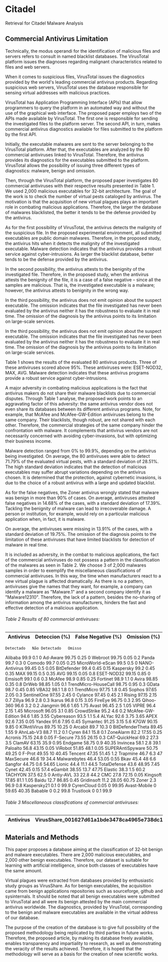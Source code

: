 # Citadel
Retrieval for Citadel Malware Analysis

## Commercial Antivirus Limitation

Technically, the modus operandi for the identification of malicious files and servers refers to consult in named blacklist databases. The VirusTotal platform issues the diagnoses regarding malignant characteristics related to files and web servers.

When it comes to suspicious files, VirusTotal issues the diagnostics provided by the world's leading commercial antivirus products. Regarding suspicious web servers, VirusTotal uses the database responsible for sensing virtual addresses with malicious practices.

VirusTotal has Application Programming Interface (APIs) that allow programmers to query the platform in an automated way and without the use of the graphical web interface. The proposed paper employs two of the APIs made available by VirusTotal. The first one is responsible for sending the investigated files to the platform server. The second API, in turn, makes commercial antivirus diagnostics available for files submitted to the platform by the first API.

Initially, the executable malwares are sent to the server belonging to the VirusTotal platform. After that, the executables are analyzed by the 80 commercial antiviruses linked to VirusTotal. Therefore, the antivirus provides its diagnostics for the executables submitted to the platform. VirusTotal allows the possibility of issuing three different types of diagnostics: malware, benign and omission.

Then, through the VirusTotal platform, the proposed paper investigates 80 commercial antiviruses with their respective results presented in Table 1. We used 2,000 malicious executables for 32-bit architecture. The goal of the work is to check the number of virtual pests cataloged by antivirus. The motivation is that the acquisition of new virtual plagues plays an important role in combating malicious applications. Therefore, the larger the database of malwares blacklisted, the better it tends to be the defense provided by the antivirus.

As for the first possibility of VirusTotal, the antivirus detects the malignity of the suspicious file. In the proposed experimental environment, all submitted executables are public domain malwares. Therefore, in the proposed study, the antivirus hits when it detects the malignity of the investigated executable. Malware detection indicates that the antivirus provides a robust service against cyber-intrusions. As larger the blacklist database, better tends to be the defense provided by the antivirus.

In the second possibility, the antivirus attests to the benignity of the investigated file. Therefore, in the proposed study, when the antivirus attests the benignity of the file, it is a case of a false negative – since all the samples are malicious. That is, the investigated executable is a malware; however, the antivirus attests to benignity in the wrong way.

In the third possibility, the antivirus does not emit opinion about the suspect executable. The omission indicates that the file investigated has never been evaluated by the antivirus neither it has the robustness to evaluate it in real time. The omission of the diagnosis by the antivirus points to its limitation on large-scale services.

In the third possibility, the antivirus does not emit opinion about the suspect executable. The omission indicates that the file investigated has never been evaluated by the antivirus neither it has the robustness to evaluate it in real time. The omission of the diagnosis by the antivirus points to its limitation on large-scale services.

Table 1 shows the results of the evaluated 80 antivirus products. Three of these antiviruses scored above 95%. These antiviruses were: ESET-NOD32, MAX, AVG. Malware detection indicates that these antivirus programs provide a robust service against cyber-intrusions.

A major adversity in combating malicious applications is the fact that antivirus makers do not share their malware blacklists due to commercial disputes. Through Table 1 analyse, the proposed work points to an aggravating factor of this adversity: the same antivirus vendor does not even share its databases between its different antivirus programs. Note, for example, that McAfee and McAfee-GW-Edition antiviruses belong to the same company. Their blacklists, though robust, are not shared with each other. Therefore, the commercial strategies of the same company hinder the confrontation with malware. It complements that antivirus vendors are not necessarily concerned with avoiding cyber-invasions, but with optimizing their business income.

Malware detection ranged from 0% to 99.9%, depending on the antivirus being investigated. On average, the 80 antiviruses were able to detect 71.79% of the evaluated virtual pests, with a standard deviation of 28.51%. The high standard deviation indicates that the detection of malicious executables may suffer abrupt variations depending on the antivirus chosen. It is determined that the protection, against cybernetic invasions, is due to the choice of a robust antivirus with a large and updated blacklist.

As for the false negatives, the Zoner antivirus wrongly stated that malware was benign in more than 90% of cases. On average, antiviruses attested false negatives in 14.68% of the cases, with a standard deviation of 17.39%. Tackling the benignity of malware can lead to irrecoverable damage. A person or institution, for example, would rely on a particular malicious application when, in fact, it is malware.

On average, the antiviruses were missing in 13.91% of the cases, with a standard deviation of 19.75%. The omission of the diagnosis points to the limitation of these antiviruses that have limited blacklists for detection of malware in real time.

It is included as adversity, in the combat to malicious applications, the fact of the commercial antiviruses do not possess a pattern in the classification of the malwares as seen in Table 2. We choose 3 of 2,000 malwares samples in order to exemplify the miscellaneous classifications of commercial antiviruses. In this way, the time when manufacturers react to a new virtual plague is affected dramatically. As there is no a pattern, antiviruses give the names that they want, for example, a company can identify a malware as "Malware.1" and a second company identify it as "Malware12310". Therefore, the lack of a pattern, besides the no-sharing of information among the antivirus manufacturers, hinders the fast and effective detection of a malicious application.


###### Table 2 Results of 80 commercial antiviruses:

Antivirus | Deteccion (%) | False Negative (%) | Omission (%)
--------- | ------------- | ------------------ | -------------
	Detectado	Não Detectado	Omisso
Alibaba	99.9	0.1	0
Ad-Aware	99.75	0.25	0
Webroot	99.75	0.05	0.2
Panda	99.7	0.3	0
Comodo	99.7	0.05	0.25
MicroWorld-eScan	99.5	0.5	0
NANO-Antivirus	99.45	0.5	0.05
BitDefender	99.4	0.45	0.15
Kaspersky	99.2	0.45	0.35
MAX	99.15	0.5	0.35
AVG	99.15	0.05	0.8
ESET-NOD32	99.15	0.85	0
Emsisoft	99.1	0.6	0.3
McAfee	98.9	0.85	0.25
Fortinet	98.9	1.1	0
Avira	98.85	0.35	0.8
DrWeb	98.85	1.05	0.1
TrendMicro-HouseCall	98.75	0.95	0.3
GData	98.7	0.45	0.85
VBA32	98.1	1.8	0.1
TrendMicro	97.75	1.8	0.45
Sophos	97.65	2.05	0.3
SentinelOne	97.55	2.45	0
Cylance	97.45	0.45	2.1
Rising	97.15	2.15	0.7
Zillya	96.9	2.8	0.3
Ikarus	96.8	0.15	3.05
FireEye	96.75	0.3	2.95
Qihoo-360	96.6	3.2	0.2
Jiangmin	96.6	1.65	1.75
Avast	96.45	2.5	1.05
VIPRE	96.4	2.15	1.45
Microsoft	96.05	3.1	0.85
CrowdStrike	95.2	4.6	0.2
McAfee-GW-Edition	94.6	1.85	3.55
Cybereason	93.5	1.1	5.4
ALYac	92.6	3.75	3.65
APEX	92.6	7.35	0.05
Yandex	91.6	7.95	0.45
Symantec	91.25	3.15	5.6
K7GW	90.15	9.85	0
K7AntiVirus	89.75	10.25	0
Arcabit	89.7	10.3	0
BitDefenderTheta	89.45	1.55	9
AhnLab-V3	88.7	11.2	0.1
Cyren	84.1	15.8	0.1
ZoneAlarm	82.2	17.55	0.25
Acronis	75.15	24.8	0.05
F-Secure	73.55	26.15	0.3
CAT-QuickHeal	69.2	27.3	3.5
ClamAV	63.15	35.9	0.95
Endgame	58.75	0.9	40.35
Invincea	58.1	2.8	39.1
Paloalto	56.8	43.15	0.05
ViRobot	51.85	48.1	0.05
SUPERAntiSpyware	50.75	49.25	0
F-Prot	49.55	10	40.45
Tencent	47.35	51.45	1.2
Trapmine	46.7	6.3	47
MaxSecure	46.6	19	34.4
Malwarebytes	46.4	53.05	0.55
Bkav	45.4	48	6.6
Sangfor	44.75	0.6	54.65
Lionic	44.4	11.1	44.5
TotalDefense	43.6	48.95	7.45
Cynet	42.45	0.15	57.4
eGambit	38.55	13.7	47.75
Elastic	38.3	1.5	60.2
TACHYON	37.5	62.5	0
Antiy-AVL	33	22.8	44.2
CMC	27.8	72.15	0.05
Kingsoft	17.85	81.1	1.05
Baidu	12.7	86.85	0.45
Gridinsoft	11.2	28.05	60.75
Zoner	2.3	96.9	0.8
Kaspersky21	0.1	0	99.9
CyrenCloud	0.05	0	99.95
Avast-Mobile	0	59.65	40.35
Babable	0	0.2	99.8
Trustlook	0	0.1	99.9

###### Table 3 Miscellaneous classifications of commercial antiviruses:

Antivírus | VirusShare_001627d61a1bde3478ca4965e738dc1e | VirusShare_075efef8c9ca2f675be296d5f56406fa | VirusShare_0dab86f850fd3dafc98d0f2b401377d5
--------- | ------------------------------------------- | ------------------------------------------- | --------------------------------------------



## Materials and Methods


This paper proposes a database aiming at the classification of 32-bit benign and malware executables. There are 2,000 malicious executables, and 2,000 other benign executables. Therefore, our dataset is suitable for learning with artificial intelligence, since both classes of executables have the same amount.

Virtual plagues were extracted from databases provided by enthusiastic study groups as VirusShare. As for benign executables, the acquisition came from benign applications repositories such as sourceforge, github and sysinternals. It should be noted that all benign executables were submitted to VirusTotal and all were its benign attested by the main commercial antivirus worldwide. The diagnostics, provided by VirusTotal, corresponding to the benign and malware executables are available in the virtual address of our database.

The purpose of the creation of the database is to give full possibility of the proposed methodology being replicated by third parties in future works. Therefore, the proposed article, by making its database freely available, enables transparency and impartiality to research, as well as demonstrating the veracity of the results achieved. Therefore, it is hoped that the methodology will serve as a basis for the creation of new scientific works.
